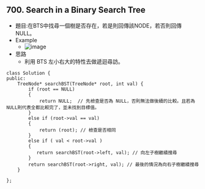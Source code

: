 ## 700. Search in a Binary Search Tree
- 題目:在BTS中找尋一個樹是否存在，若是則回傳該NODE，若否則回傳 NULL。
- Example
    - ![image](https://hackmd.io/_uploads/SJjk_BmKkg.png)
- 思路
    - 利用 BTS 左小右大的特性去做遞迴尋訪。
```
class Solution {
public:
    TreeNode* searchBST(TreeNode* root, int val) {
        if (root == NULL)
        {
            return NULL;  // 先檢查是否為 NULL，否則無法做後續的比較。且若為NULL則代表全都比較完了，並未找到目標值。
        }
        else if (root->val == val)
        {
            return (root); // 檢查是否相同
        }
        else if ( val < root->val )
        {
           return searchBST(root->left, val); // 向左子樹繼續搜尋
        }
        return searchBST(root->right, val); // 最後的情況為向右子樹繼續搜尋
    }
        
};
```
